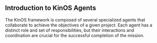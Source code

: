 ## Introduction to KinOS Agents
The KinOS framework is composed of several specialized agents that collaborate to achieve the objectives of a given project. Each agent has a distinct role and set of responsibilities, but their interactions and coordination are crucial for the successful completion of the mission.
